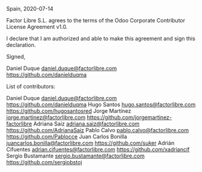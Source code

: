 Spain, 2020-07-14

Factor Libre S.L. agrees to the terms of the Odoo Corporate Contributor License
Agreement v1.0.

I declare that I am authorized and able to make this agreement and sign this
declaration.

Signed,

Daniel Duque daniel.duque@factorlibre.com https://github.com/danielduqma

List of contributors:

Daniel Duque daniel.duque@factorlibre.com https://github.com/danielduqma
Hugo Santos hugo.santos@factorlibre.com https://github.com/hugosantosred
Jorge Martínez jorge.martinez@factorlibre.com https://github.com/jorgemartinez-factorlibre
Adriana Saiz adriana.saiz@factorlibre.com https://github.com/AdrianaSaiz
Pablo Calvo pablo.calvo@factorlibre.com https://github.com/Pablocce
Juan Carlos Bonilla juancarlos.bonilla@factorlibre.com https://github.com/suker
Adrián Cifuentes adrian.cifuentes@factorlibre.com https://github.com/xadriancif
Sergio Bustamante sergio.bustamante@factorlibre.com https://github.com/sergiobstoj